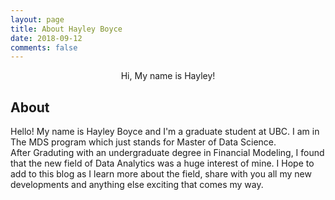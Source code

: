 ```yaml
---
layout: page
title: About Hayley Boyce
date: 2018-09-12
comments: false
---
```

    
<center> Hi, My name is Hayley!</center>

## About
Hello! My name is Hayley Boyce and I'm a graduate student at UBC. I am in The MDS program which just stands for Master of Data Science.  
After Graduting with an undergraduate degree in Financial Modeling, I found that the new field of Data Analytics was a huge interest of mine. I Hope to add to this blog as I learn more about the field, share with you all my new developments and anything else exciting that comes my way. 

